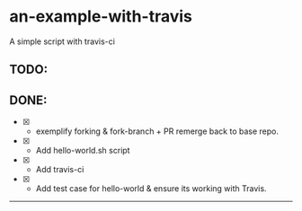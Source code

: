 # an-example-with-travis
A simple script with travis-ci

## TODO:


## DONE:
- [x] - exemplify forking & fork-branch + PR remerge back to base repo.

- [x] - Add hello-world.sh script

- [x] - Add travis-ci

- [x] - Add test case for hello-world & ensure its working with Travis.

---


